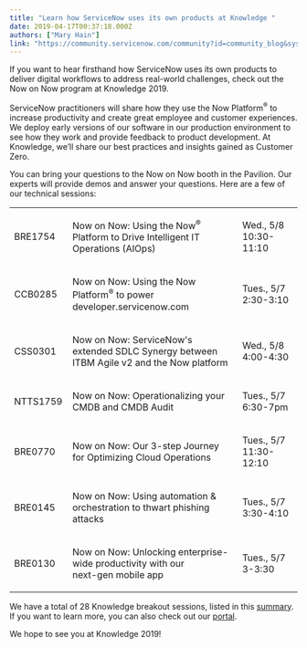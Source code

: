 ```yaml
---
title: "Learn how ServiceNow uses its own products at Knowledge "
date: 2019-04-17T00:37:18.000Z
authors: ["Mary Hain"]
link: "https://community.servicenow.com/community?id=community_blog&sys_id=2ae13422dbf8b34813b5fb24399619ba"
---
```

<p>If you want to hear firsthand how ServiceNow uses its own products to deliver digital workflows to address real-world challenges, check out the Now on Now program at Knowledge 2019.</p>
<p>ServiceNow practitioners will share how they use the Now Platform<sup>®</sup> to increase productivity and create great employee and customer experiences. We deploy early versions of our software in our production environment to see how they work and provide feedback to product development. At Knowledge, we’ll share our best practices and insights gained as Customer Zero.</p>
<p>You can bring your questions to the Now on Now booth in the Pavilion. Our experts will provide demos and answer your questions. Here are a few of our technical sessions:</p>
<table width="671"><tbody><tr><td width="89">
<p>BRE1754</p>
</td><td width="431">
<p>Now on Now: Using the Now<sup>®</sup> Platform to Drive Intelligent IT Operations (AIOps)</p>
</td><td width="151">
<p>Wed., 5/8 10:30-11:10</p>
</td></tr><tr><td width="89">
<p>CCB0285</p>
</td><td width="431">
<p>Now on Now: Using the Now Platform<sup>®</sup> to power developer.servicenow.com</p>
</td><td width="151">
<p>Tues., 5/7 2:30-3:10</p>
</td></tr><tr><td width="89">
<p>CSS0301</p>
</td><td width="431">
<p>Now on Now: ServiceNow&#39;s extended SDLC Synergy between ITBM Agile v2 and the Now platform</p>
</td><td width="151">
<p>Wed., 5/8 4:00-4:30</p>
</td></tr><tr><td width="89">
<p>NTTS1759</p>
</td><td width="431">
<p>Now on Now: Operationalizing your CMDB and CMDB Audit</p>
</td><td width="151">
<p>Tues., 5/7 6:30-7pm</p>
</td></tr><tr><td width="89">
<p>BRE0770</p>
</td><td width="431">
<p>Now on Now: Our 3-step Journey for Optimizing Cloud Operations</p>
</td><td width="151">
<p>Tues., 5/7 11:30-12:10</p>
</td></tr><tr><td width="89">
<p>BRE0145</p>
</td><td width="431">
<p>Now on Now: Using automation &amp; orchestration to thwart phishing attacks</p>
</td><td width="151">
<p>Tues., 5/7 3:30-4:10</p>
</td></tr><tr><td width="89">
<p>BRE0130</p>
</td><td width="431">
<p>Now on Now: Unlocking enterprise-wide productivity with our <br /> next-gen mobile app</p>
</td><td width="151">
<p>Tues., 5/7 3-3:30</p>
</td></tr></tbody></table>
<p>We have a total of 28 Knowledge breakout sessions, listed in this <a href="https://community.servicenow.com/community?id&#61;community_blog&amp;sys_id&#61;718205b0dba43b0c2be0a851ca961946" rel="nofollow">summary</a>. If you want to learn more, you can also check out our <a href="https://www.servicenow.com/company/how-servicenow-uses-servicenow.html" rel="nofollow">portal</a>.</p>
<p>We hope to see you at Knowledge 2019!</p>